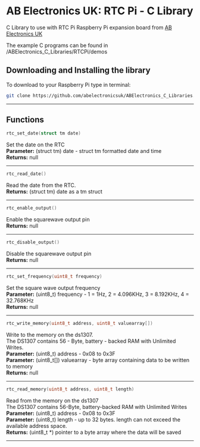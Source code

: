 AB Electronics UK: RTC Pi - C Library
=====

C Library to use with RTC Pi Raspberry Pi expansion board from [AB Electronics UK](https://www.abelectronics.co.uk)

The example C programs can be found in /ABElectronics_C_Libraries/RTCPi/demos

Downloading and Installing the library
----------

To download to your Raspberry Pi type in terminal:  

```bash
git clone https://github.com/abelectronicsuk/ABElectronics_C_Libraries.git
```

___  

Functions
----------

```c
rtc_set_date(struct tm date)
```

Set the date on the RTC  
**Parameter:** (struct tm) date - struct tm formatted date and time  
**Returns:** null  
___  

```c
rtc_read_date()
```

Read the date from the RTC.  
**Returns:** (struct tm) date as a tm struct  
___

```c
rtc_enable_output()
```

Enable the squarewave output pin  
**Returns:** null  
___  

```c
rtc_disable_output()
```

Disable the squarewave output pin  
**Returns:** null  
___  

```c
rtc_set_frequency(uint8_t frequency)
```

Set the square wave output frequency  
**Parameter:** (uint8_t) frequency - 1 = 1Hz, 2 = 4.096KHz, 3 = 8.192KHz, 4 = 32.768KHz  
**Returns:** null  
___  

```c
rtc_write_memory(uint8_t address, uint8_t valuearray[])
```

Write to the memory on the ds1307.  
The DS1307 contains 56 - Byte, battery - backed RAM with Unlimited Writes.  
**Parameter:** (uint8_t) address - 0x08 to 0x3F  
**Parameter:** (uint8_t[]) valuearray - byte array containing data to be written to memory  
**Returns:** null  
___  

```c
rtc_read_memory(uint8_t address, uint8_t length)
```

Read from the memory on the ds1307  
The DS1307 contains 56-Byte, battery-backed RAM with Unlimited Writes  
**Parameter:** (uint8_t) address - 0x08 to 0x3F  
**Parameter:** (uint8_t) length - up to 32 bytes.  length can not exceed the available address space.  
**Returns:** (uint8_t *) pointer to a byte array where the data will be saved  
___
